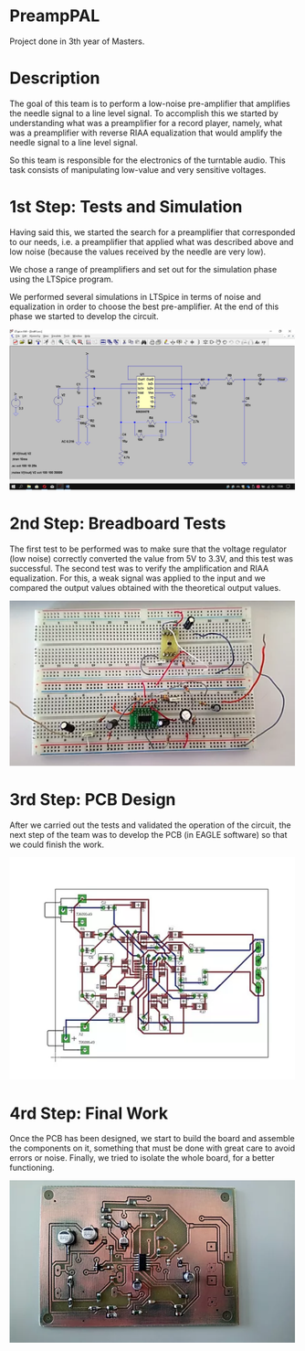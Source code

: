 # PreampPAL

Project done in 3th year of Masters.

# Description

The goal of this team is to perform a low-noise pre-amplifier that amplifies the needle signal to a line level signal. To accomplish this we started by understanding what was a preamplifier for a record player, namely, what was a preamplifier with reverse RIAA equalization that would amplify the needle signal to a line level signal.

So this team is responsible for the electronics of the turntable audio. This task consists of manipulating low-value and very sensitive voltages. 

# 1st Step: Tests and Simulation

Having said this, we started the search for a preamplifier that corresponded to our needs, i.e. a preamplifier that applied what was described above and low noise (because the values received by the needle are very low).

We chose a range of preamplifiers and set out for the simulation phase using the LTSpice program.

We performed several simulations in LTSpice in terms of noise and equalization in order to choose the best pre-amplifier. At the end of this phase we started to develop the circuit.

<img src="https://github.com/RCarapinha/PreampPAL/blob/master/Simulation/1.JPG" width="500">

# 2nd Step: Breadboard Tests

The first test to be performed was to make sure that the voltage regulator (low noise) correctly converted the value from 5V to 3.3V, and this test was successful. The second test was to verify the amplification and RIAA equalization. For this, a weak signal was applied to the input and we compared the output values obtained with the theoretical output values.

<img src="https://github.com/RCarapinha/PreampPAL/blob/master/Preamp%20Board/breadboard.png" width="500">

# 3rd Step: PCB Design

After we carried out the tests and validated the operation of the circuit, the next step of the team was to develop the PCB (in EAGLE software) so that we could finish the work.

<img src="https://github.com/RCarapinha/PreampPAL/blob/master/Preamp%20Board/pcb.png" width="500">

# 4rd Step: Final Work

Once the PCB has been designed, we start to build the board and assemble the components on it, something that must be done with great care to avoid errors or noise. Finally, we tried to isolate the whole board, for a better functioning.

<img src="https://github.com/RCarapinha/PreampPAL/blob/master/Preamp%20Board/final.png" width="500">
